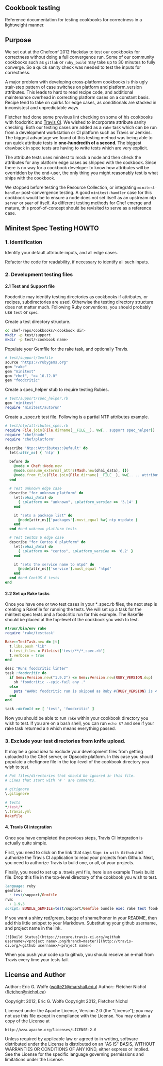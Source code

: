 ## Cookbook testing 

Reference documentation for testing cookbooks for correctness
in a lightweight manner.

## Purpose

We set out at the Chefconf 2012 Hackday to test our cookbooks for correctness
without doing a full convergence run.  Some of our community cookbooks such
as `gitlab` or `ruby_build` may take up to 30 minutes to fully converge.
So a quick sanity check was needed to test the inputs for correctness.

A major problem with developing cross-platform cookbooks is this ugly
stair-step pattern of case switches on platform and platform_version
attributes.  This leads to hard to read recipe code, and additional
maintenance overhead in correcting platform cases on a constant basis.
Recipe tend to take on quirks for edge cases, as conditionals are stacked
in inconsistest and unpredictable ways.

Fletcher had done some previous lint checking on some of his cookbooks
with foodcritic and [Travis CI](http://travis-ci.org).  We wished to
incorporate attribute sanity checking. Both our testing cases are added
as a `rake` task which can be run from a development workstation
or CI platform such as Travis or Jenkins.  The biggest advantage we found
of this testing method was being able to run quick attribute tests in
**one-hundredth of a second**.  The biggest drawback in spec tests are
having to write tests which are very explicit.

The attribute tests uses minitest to mock a node and then check the attributes
for any platform edge cases as shipped with the cookbook.  Since there is
no way for a cookbook developer to know how attributes will be overridden
by the end-user, the only thing you might reasonably test is what ships
with the cookbook.

We stopped before testing the Resource Collection, or integrating
`minitest-handler` post-convergence testing.  A good `minitest-handler`
case for this cookbook would be to ensure a node does not set itself
as an upstream ntp `server` or `peer` of itself.  As different testing
methods for Chef emerge and mature, this proof-of-concept should be
revisited to serve as a reference case.

## Minitest Spec Testing HOWTO

### 1. Identification

Identify your default attribute inputs, and all edge cases.

Refactor the code for readability, if necessary to identify all such inputs.

### 2. Development testing files

#### 2.1 Test and Support file

Foodcritic may identify testing directories as cookbooks if attributes, or recipes, subdirectories are used.
Otherwise the testing directory structure does not matter much.  Following Ruby conventions, you should probably use `test` or `spec`.

Create a test directory structure.
   
```sh
cd chef-repo/cookbooks/<cookbook dir>
mkdir -p test/support
mkdir -p test/<cookbook name>
```

Populate your Gemfile for the rake task, and optionally Travis.

```ruby
# test/support/Gemfile
source "https://rubygems.org"
gem "rake"
gem "minitest"
gem "chef", ">= 10.12.0"
gem "foodcritic"
```

Create a spec_helper stub to require testing Rubies.

```ruby
# test/support/spec_helper.rb
gem 'minitest'
require 'minitest/autorun'
```

Create a <name of test>_spec.rb test file.  Following is a partial NTP attributes example.

```ruby
# test/ntp/attributes_spec.rb
require File.join(File.dirname(__FILE__), %w{.. support spec_helper})
require 'chef/node'
require 'chef/platform'
 
describe 'Ntp::Attributes::Default' do
  let(:attr_ns) { 'ntp' }

  before do
    @node = Chef::Node.new
    @node.consume_external_attrs(Mash.new(ohai_data), {})
    @node.from_file(File.join(File.dirname(__FILE__), %w{.. .. attributes default.rb}))
  end
    
  # Test unknown edge case
  describe "for unknown platform" do
    let(:ohai_data) do
      { :platform => "unknown", :platform_version => '3.14' }
    end

    it "sets a package list" do
      @node[attr_ns]['packages'].must_equal %w{ ntp ntpdate }
    end
  end #end unknown platform tests

  # Test CentOS 6 edge case
  describe "for Centos 6 platform" do
    let(:ohai_data) do
      { :platform => "centos", :platform_version => '6.2' }
    end

    it "sets the service name to ntpd" do
      @node[attr_ns]['service'].must_equal "ntpd"
    end
  end #end CentOS 6 tests
end
```

#### 2.2 Set up Rake tasks

Once you have one or two test cases in your *_spec.rb files, the next step is creating a Rakefile for running the tests.
We will set up a task for the minitest spec tests and a foodcritic run for this example.  The Rakefile should
be placed at the top-level of the cookbook you wish to test.

```ruby
#!/usr/bin/env rake
require 'rake/testtask'

Rake::TestTask.new do |t|
  t.libs.push "lib"
  t.test_files = FileList['test/**/*_spec.rb']
  t.verbose = true
end

desc "Runs foodcritic linter"
task :foodcritic do
  if Gem::Version.new("1.9.2") <= Gem::Version.new(RUBY_VERSION.dup)
    sh "foodcritic --epic-fail any ."
  else
    puts "WARN: foodcritic run is skipped as Ruby #{RUBY_VERSION} is < 1.9.2."
  end
end

task :default => [ 'test', 'foodcritic' ]
```

Now you should be able to run `rake` within your cookbook directory you wish to test.  If you are on a bash shell, you can run `echo $?` and see if your rake task returned a `0` which means everything passed.

### 3. Exclude your test directories from knife upload.

It may be a good idea to exclude your development files from getting uploaded to the Chef server, or Opscode platform.  In this case you should populate a chefignore file in the top-level of the cookbook directory you wish to test.

```ruby
# Put files/directories that should be ignored in this file.
# Lines that start with '# ' are comments.

# gitignore
\.gitignore

# tests
*/test/*
\.travis.yml
Rakefile
```

#### 4. Travis CI integration

Once you have completed the previous steps, Travis CI integration is actually quite simple.

First, you need to click on the link that says `Sign in with Github` and authorize the Travis CI application to read your projects from Github.  Next, you need to authorize Travis to build one, or all, of your projects.

Finally, you need to set up a .travis.yml file, here is an example Travis build file.  Drop this file in the top-level directory of the cookbook you wish to test.

```ruby
language: ruby
gemfile:
  - test/support/Gemfile
rvm:
  - 1.9.3
script: BUNDLE_GEMFILE=test/support/Gemfile bundle exec rake test foodcritic
```

If you want a shiny red/green, badge of shame/honor in your README, then add this little snippet to your Markdown.  Substituting your github username, and project name in the link.

    [![Build Status](https://secure.travis-ci.org/<github username>/<project name>.png?branch=master)](http://travis-ci.org/<github username>/<project name>)

When you push your code up to github, you should receive an e-mail from Travis every time your tests fail.

## License and Author

Author:: Eric G. Wolfe (<wolfe21@marshall.edu>)
Author:: Fletcher Nichol (<fletcher@nichol.ca>)

Copyright 2012, Eric G. Wolfe
Copyright 2012, Fletcher Nichol

Licensed under the Apache License, Version 2.0 (the "License");
you may not use this file except in compliance with the License.
You may obtain a copy of the License at

    http://www.apache.org/licenses/LICENSE-2.0

Unless required by applicable law or agreed to in writing, software
distributed under the License is distributed on an "AS IS" BASIS,
WITHOUT WARRANTIES OR CONDITIONS OF ANY KIND, either express or implied.
See the License for the specific language governing permissions and
limitations under the License.
